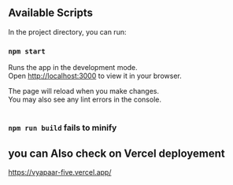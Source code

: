 
## Available Scripts

In the project directory, you can run:

### `npm start`

Runs the app in the development mode.\
Open [http://localhost:3000](http://localhost:3000) to view it in your browser.

The page will reload when you make changes.\
You may also see any lint errors in the console.

#

### `npm run build` fails to minify

## you can Also check on Vercel deployement
https://vyapaar-five.vercel.app/
